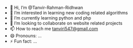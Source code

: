 - 👋 Hi, I’m @Tanvir-Rahman-Ridhwan
- 👀 I’m interested in learning new coding related algorithms
- 🌱 I’m currently learning python and php
- 💞️ I’m looking to collaborate on website related projects
- 📫 How to reach me tanviri547@gmail.com
- 😄 Pronouns: ...
- ⚡ Fun fact: ...

<!---
Tanvir-Rahman-Ridhwan/Tanvir-Rahman-Ridhwan is a ✨ special ✨ repository because its `README.md` (this file) appears on your GitHub profile.
You can click the Preview link to take a look at your changes.
--->
